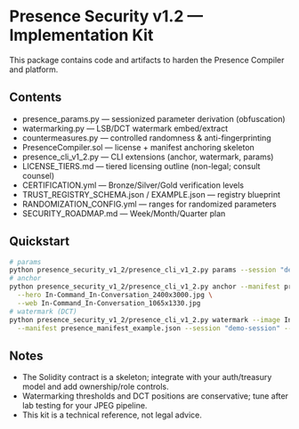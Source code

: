 # Presence Security v1.2 — Implementation Kit

This package contains code and artifacts to harden the Presence Compiler and platform.

## Contents
- presence_params.py — sessionized parameter derivation (obfuscation)
- watermarking.py — LSB/DCT watermark embed/extract
- countermeasures.py — controlled randomness & anti-fingerprinting
- PresenceCompiler.sol — license + manifest anchoring skeleton
- presence_cli_v1_2.py — CLI extensions (anchor, watermark, params)
- LICENSE_TIERS.md — tiered licensing outline (non-legal; consult counsel)
- CERTIFICATION.yml — Bronze/Silver/Gold verification levels
- TRUST_REGISTRY_SCHEMA.json / EXAMPLE.json — registry blueprint
- RANDOMIZATION_CONFIG.yml — ranges for randomized parameters
- SECURITY_ROADMAP.md — Week/Month/Quarter plan

## Quickstart
```bash
# params
python presence_security_v1_2/presence_cli_v1_2.py params --session "demo-session" --locale US_EN
# anchor
python presence_security_v1_2/presence_cli_v1_2.py anchor --manifest presence_manifest_example.json \
  --hero In-Command_In-Conversation_2400x3000.jpg \
  --web In-Command_In-Conversation_1065x1330.jpg
# watermark (DCT)
python presence_security_v1_2/presence_cli_v1_2.py watermark --image In-Command_In-Conversation_2400x3000.jpg \
  --manifest presence_manifest_example.json --session "demo-session" --mode dct --out hero_wm.jpg
```

## Notes
- The Solidity contract is a skeleton; integrate with your auth/treasury model and add ownership/role controls.
- Watermarking thresholds and DCT positions are conservative; tune after lab testing for your JPEG pipeline.
- This kit is a technical reference, not legal advice.

